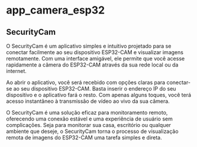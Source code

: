 # app_camera_esp32

## SecurityCam

O SecurityCam é um aplicativo simples e intuitivo projetado para se conectar facilmente ao seu dispositivo ESP32-CAM e visualizar imagens remotamente. Com uma interface amigável, ele permite que você acesse rapidamente a câmera do ESP32-CAM através da sua rede local ou da internet.

Ao abrir o aplicativo, você será recebido com opções claras para conectar-se ao seu dispositivo ESP32-CAM. Basta inserir o endereço IP do seu dispositivo e o aplicativo fará o resto. Com apenas alguns toques, você terá acesso instantâneo à transmissão de vídeo ao vivo da sua câmera.

O SecurityCam é uma solução eficaz para monitoramento remoto, oferecendo uma conexão estável e uma experiência de usuário sem complicações. Seja para monitorar sua casa, escritório ou qualquer ambiente que deseje, o SecurityCam torna o processo de visualização remota de imagens do ESP32-CAM uma tarefa simples e direta.
